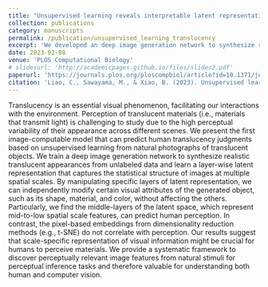 ```yaml
---
title: "Unsupervised learning reveals interpretable latent representations for translucency perception"
collection: publications
category: manuscripts
permalink: /publication/unsupervised_learning_translucency
excerpt: 'We developed an deep image generation network to synthesize realistic translucent appearances from unlabeled data and learn a layer-wise latent representation that captures human translucency perception. '
date: 2023-02-08
venue: 'PLOS Computational Biology'
# slidesurl: 'http://academicpages.github.io/files/slides2.pdf'
paperurl: 'https://journals.plos.org/ploscompbiol/article?id=10.1371/journal.pcbi.1010878'
citation: 'Liao, C., Sawayama, M., & Xiao, B. (2023). Unsupervised learning reveals interpretable latent representations for translucency perception. PLOS Computational Biology, 19(2), e1010878.'
---
```


Translucency is an essential visual phenomenon, facilitating our interactions with the environment. Perception of translucent materials (i.e., materials that transmit light) is challenging to study due to the high perceptual variability of their appearance across different scenes. We present the first image-computable model that can predict human translucency judgments based on unsupervised learning from natural photographs of translucent objects. We train a deep image generation network to synthesize realistic translucent appearances from unlabeled data and learn a layer-wise latent representation that captures the statistical structure of images at multiple spatial scales. By manipulating specific layers of latent representation, we can independently modify certain visual attributes of the generated object, such as its shape, material, and color, without affecting the others. Particularly, we find the middle-layers of the latent space, which represent mid-to-low spatial scale features, can predict human perception. In contrast, the pixel-based embeddings from dimensionality reduction methods (e.g., t-SNE) do not correlate with perception. Our results suggest that scale-specific representation of visual information might be crucial for humans to perceive materials. We provide a systematic framework to discover perceptually relevant image features from natural stimuli for perceptual inference tasks and therefore valuable for understanding both human and computer vision.

